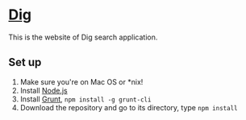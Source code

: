 # [Dig](http://usc-isi-i2.github.io/dig/)
This is the website of Dig search application.
## Set up
1. Make sure you're on Mac OS or *nix!
2. Install [Node.js](http://nodejs.org/)
3. Install [Grunt](http://gruntjs.com/), `npm install -g grunt-cli`
4. Download the repository and go to its directory, type `npm install`
